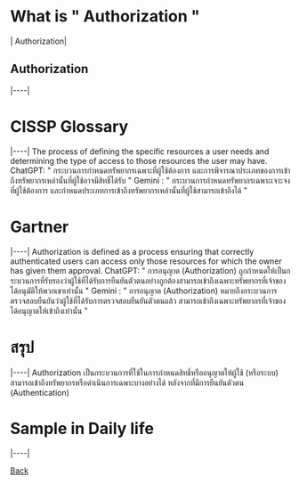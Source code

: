 # What is " Authorization "

| Authorization|

## Authorization 
|----|


<h1>CISSP Glossary</h1>
|----|
The process of defining the specific resources a user needs and determining the type of access to those resources the user may have. 
ChatGPT: " กระบวนการกำหนดทรัพยากรเฉพาะที่ผู้ใช้ต้องการ และการพิจารณาประเภทของการเข้าถึงทรัพยากรเหล่านั้นที่ผู้ใช้อาจมีสิทธิ์ได้รับ "
Gemini : " กระบวนการกำหนดทรัพยากรเฉพาะเจาะจงที่ผู้ใช้ต้องการ และกำหนดประเภทการเข้าถึงทรัพยากรเหล่านั้นที่ผู้ใช้สามารถเข้าถึงได้ "


<h1>Gartner</h1>
|----|
Authorization is defined as a process ensuring that correctly authenticated users can access only those resources for which the owner has given them approval. 
ChatGPT: " การอนุญาต (Authorization) ถูกกำหนดให้เป็นกระบวนการที่รับรองว่าผู้ใช้ที่ได้รับการยืนยันตัวตนอย่างถูกต้องสามารถเข้าถึงเฉพาะทรัพยากรที่เจ้าของได้อนุมัติให้พวกเขาเท่านั้น "
Gemini : " การอนุญาต (Authorization) หมายถึงกระบวนการตรวจสอบยืนยันว่าผู้ใช้ที่ได้รับการตรวจสอบยืนยันตัวตนแล้ว สามารถเข้าถึงเฉพาะทรัพยากรที่เจ้าของได้อนุญาตให้เข้าถึงเท่านั้น "


<h1>สรุป</h1>
|----|
Authorization เป็นกระบวนการที่ใช้ในการกำหนดสิทธิ์หรืออนุญาตให้ผู้ใช้ (หรือระบบ) สามารถเข้าถึงทรัพยากรหรือดำเนินการเฉพาะบางอย่างได้ หลังจากที่มีการยืนยันตัวตน (Authentication)


<h1>Sample in Daily life</h1>
|----|


[Back](README.md)
